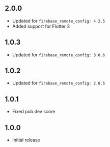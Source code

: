 ## 2.0.0

- Updated for `firebase_remote_config: 4.2.5`
- Added support for Flutter 3

## 1.0.3

- Updated for `firebase_remote_config: 3.0.6`

## 1.0.2

- Updated for `firebase_remote_config: 2.0.5`

## 1.0.1

- Fixed pub.dev score

## 1.0.0

- Initial release
